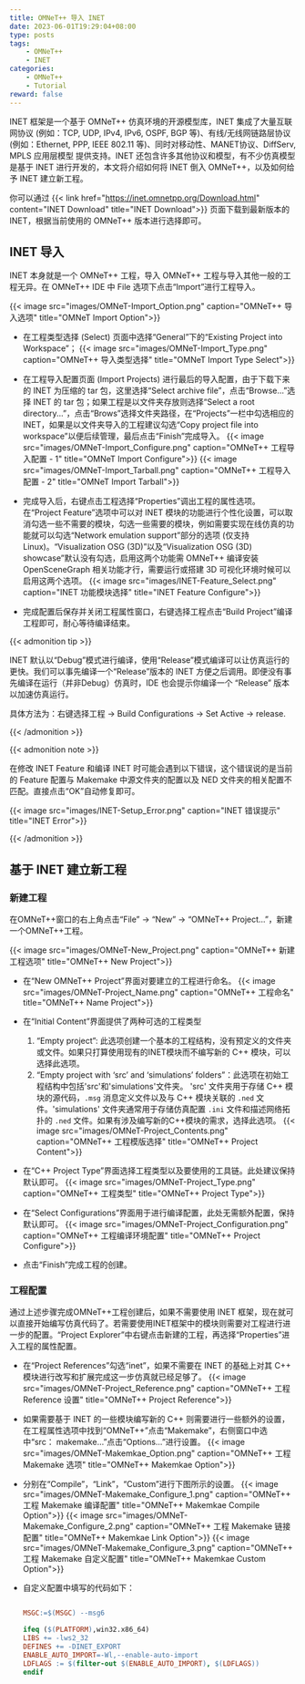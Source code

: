 ```yaml
---
title: OMNeT++ 导入 INET
date: 2023-06-01T19:29:04+08:00
type: posts
tags: 
    - OMNeT++
    - INET
categories: 
    - OMNeT++
    - Tutorial
reward: false
---
```


INET 框架是一个基于 OMNeT++ 仿真环境的开源模型库，INET 集成了大量互联网协议 (例如：TCP, UDP, IPv4, IPv6, OSPF, BGP 等)、有线/无线网链路层协议 (例如：Ethernet, PPP, IEEE 802.11 等)、同时对移动性、MANET协议、DiffServ, MPLS 应用层模型 提供支持。INET 还包含许多其他协议和模型，有不少仿真模型是基于 INET 进行开发的，本文将介绍如何将 INET 倒入 OMNeT++，以及如何给予 INET 建立新工程。

<!--more-->


你可以通过 {{< link href="https://inet.omnetpp.org/Download.html" content="INET Download" title="INET Download">}} 页面下载到最新版本的 INET，根据当前使用的 OMNeT++ 版本进行选择即可。

## INET 导入

INET 本身就是一个 OMNeT++ 工程，导入 OMNeT++ 工程与导入其他一般的工程无异。在 OMNeT++ IDE 中 File 选项下点击“Import”进行工程导入。

{{< image src="images/OMNeT-Import_Option.png" caption="OMNeT++ 导入选项" title="OMNeT Import Option">}}

* 在工程类型选择 (Select) 页面中选择“General”下的“Existing Project into Workspace”；
{{< image src="images/OMNeT-Import_Type.png" caption="OMNeT++ 导入类型选择" title="OMNeT Import Type Select">}}

* 在工程导入配置页面 (Import Projects) 进行最后的导入配置，由于下载下来的 INET 为压缩的 tar 包，这里选择“Select archive file”，点击“Browse…”选择 INET 的 tar 包；如果工程是以文件夹存放则选择“Select a root directory...”，点击“Brows”选择文件夹路径，在“Projects”一栏中勾选相应的 INET，如果是以文件夹导入的工程建议勾选“Copy project file into workspace”以便后续管理，最后点击“Finish”完成导入。
{{< image src="images/OMNeT-Import_Configure.png" caption="OMNeT++ 工程导入配置 - 1" title="OMNeT Import Configure">}}
{{< image src="images/OMNeT-Import_Tarball.png" caption="OMNeT++ 工程导入配置 - 2" title="OMNeT Import Tarball">}}

* 完成导入后，右键点击工程选择“Properties”调出工程的属性选项。在“Project Feature”选项中可以对 INET 模块的功能进行个性化设置，可以取消勾选一些不需要的模块，勾选一些需要的模块，例如需要实现在线仿真的功能就可以勾选“Network emulation support”部分的选项 (仅支持 Linux)。“Visualization OSG (3D)”以及“Visualization OSG (3D) showcase”默认没有勾选，启用这两个功能需 OMNeT++ 编译安装 OpenSceneGraph 相关功能才行，需要运行或搭建 3D 可视化环境时候可以启用这两个选项。
{{< image src="images/INET-Feature_Select.png" caption="INET 功能模块选择" title="INET Feature Configure">}}

* 完成配置后保存并关闭工程属性窗口，右键选择工程点击“Build Project”编译工程即可，耐心等待编译结束。

{{< admonition tip >}}

INET 默认以“Debug”模式进行编译，使用“Release”模式编译可以让仿真运行的更快。我们可以事先编译一个“Release”版本的 INET 方便之后调用。即便没有事先编译在运行（并非Debug）仿真时，IDE 也会提示你编译一个 “Release” 版本以加速仿真运行。

具体方法为：右键选择工程 -> Build Configurations  -> Set Active  -> release.

{{< /admonition >}}

{{< admonition note >}}

在修改 INET Feature 和编译 INET 时可能会遇到以下错误，这个错误说的是当前的 Feature 配置与 Makemake 中源文件夹的配置以及 NED 文件夹的相关配置不匹配。直接点击“OK”自动修复即可。

{{< image src="images/INET-Setup_Error.png" caption="INET 错误提示" title="INET Error">}}

{{< /admonition >}}


## 基于 INET 建立新工程

### 新建工程

在OMNeT++窗口的右上角点击“File” -> “New” -> “OMNeT++ Project…”，新建一个OMNeT++工程。

{{< image src="images/OMNeT-New_Project.png" caption="OMNeT++ 新建工程选项" title="OMNeT++ New Project">}}

* 在“New OMNeT++ Project”界面对要建立的工程进行命名。
{{< image src="images/OMNeT-Project_Name.png" caption="OMNeT++ 工程命名" title="OMNeT++ Name Project">}}

* 在“Initial Content”界面提供了两种可选的工程类型
    1. “Empty project”: 此选项创建一个基本的工程结构，没有预定义的文件夹或文件。如果只打算使用现有的INET模块而不编写新的 C++ 模块，可以选择此选项。
    2. “Empty project with ‘src’ and ‘simulations’ folders”：此选项在初始工程结构中包括'src'和'simulations'文件夹。 'src' 文件夹用于存储 C++ 模块的源代码，`.msg` 消息定义文件以及与 C++ 模块关联的 `.ned` 文件。'simulations' 文件夹通常用于存储仿真配置 `.ini` 文件和描述网络拓扑的 `.ned` 文件。如果有涉及编写新的C++模块的需求，选择此选项。
{{< image src="images/OMNeT-Project_Contents.png" caption="OMNeT++ 工程模版选择" title="OMNeT++ Project Content">}}

* 在“C++ Project Type”界面选择工程类型以及要使用的工具链。此处建议保持默认即可。
{{< image src="images/OMNeT-Project_Type.png" caption="OMNeT++ 工程类型" title="OMNeT++ Project Type">}}

* 在“Select Configurations”界面用于进行编译配置，此处无需额外配置，保持默认即可。
{{< image src="images/OMNeT-Project_Configuration.png" caption="OMNeT++ 工程编译环境配置" title="OMNeT++ Project Configure">}}

* 点击“Finish”完成工程的创建。

### 工程配置

通过上述步骤完成OMNeT++工程创建后，如果不需要使用 INET 框架，现在就可以直接开始编写仿真代码了。若需要使用INET框架中的模块则需要对工程进行进一步的配置。“Project Explorer”中右键点击新建的工程，再选择“Properties”进入工程的属性配置。

* 在“Project References”勾选“inet”，如果不需要在 INET 的基础上对其 C++ 模块进行改写和扩展完成这一步仿真就已经足够了。
{{< image src="images/OMNeT-Project_Reference.png" caption="OMNeT++ 工程 Reference 设置" title="OMNeT++ Project Reference">}}

* 如果需要基于 INET 的一些模块编写新的 C++ 则需要进行一些额外的设置，在工程属性选项中找到“OMNeT++”点击“Makemake”，右侧窗口中选中“src： makemake…”点击“Options…”进行设置。
{{< image src="images/OMNeT-Makemkae_Option.png" caption="OMNeT++ 工程 Makemake 选项" title="OMNeT++ Makemkae Option">}}

* 分别在“Compile”，“Link”，“Custom”进行下图所示的设置。
{{< image src="images/OMNeT-Makemake_Configure_1.png" caption="OMNeT++ 工程 Makemake 编译配置" title="OMNeT++ Makemkae Compile Option">}}
{{< image src="images/OMNeT-Makemake_Configure_2.png" caption="OMNeT++ 工程 Makemake 链接配置" title="OMNeT++ Makemkae Link Option">}}
{{< image src="images/OMNeT-Makemake_Configure_3.png" caption="OMNeT++ 工程 Makemake 自定义配置" title="OMNeT++ Makemkae Custom Option">}}

* 自定义配置中填写的代码如下：

    ```Makefile

    MSGC:=$(MSGC) --msg6

    ifeq ($(PLATFORM),win32.x86_64)
    LIBS += -lws2_32
    DEFINES += -DINET_EXPORT
    ENABLE_AUTO_IMPORT=-Wl,--enable-auto-import
    LDFLAGS := $(filter-out $(ENABLE_AUTO_IMPORT), $(LDFLAGS))
    endif

    ```